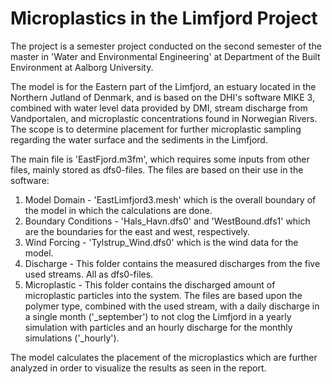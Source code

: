 # Microplastics in the Limfjord Project
The project is a semester project conducted on the second semester of the master in 'Water and Environmental Engineering' at Department of the Built Environment at Aalborg University.

The model is for the Eastern part of the Limfjord, an estuary located in the Northern Jutland of Denmark, and is based on the DHI's software MIKE 3, combined with water level data provided by DMI, stream discharge from Vandportalen, and microplastic concentrations found in Norwegian Rivers. The scope is to determine placement for further microplastic sampling regarding the water surface and the sediments in the Limfjord.

The main file is 'EastFjord.m3fm', which requires some inputs from other files, mainly stored as dfs0-files. The files are based on their use in the software:
  1. Model Domain - 'EastLimfjord3.mesh' which is the overall boundary of the model in which the calculations are done.
  2. Boundary Conditions - 'Hals_Havn.dfs0' and 'WestBound.dfs1' which are the boundaries for the east and west, respectively.
  3. Wind Forcing - 'Tylstrup_Wind.dfs0' which is the wind data for the model.
  4. Discharge - This folder contains the measured discharges from the five used streams. All as dfs0-files.
  5. Microplastic - This folder contains the discharged amount of microplastic particles into the system. The files are based      upon the polymer type, combined with the used stream, with a daily discharge in a single month ('_september') to not clog      the Limfjord in a yearly simulation with particles and an hourly discharge for the monthly simulations ('_hourly').

The model calculates the placement of the microplastics which are further analyzed in order to visualize the results as seen in the report.

